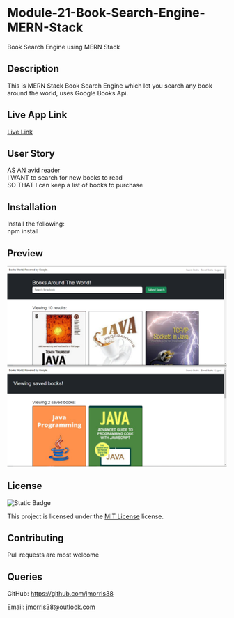 # Module-21-Book-Search-Engine-MERN-Stack
Book Search Engine using MERN Stack 

## Description
This is MERN Stack Book Search Engine which let you search any book around the world, uses Google Books Api. 

## Live App Link
[Live Link]()

## User Story
AS AN avid reader
<br>
I WANT to search for new books to read
<br>
SO THAT I can keep a list of books to purchase


## Installation

 Install the following:
 <br>
 npm install

 ## Preview
 <img src="./server/assets/images/1.PNG" width="720" heigth="480">

 <img src="./server/assets/images/2.PNG" width="720" heigth="480">


 ## License

 ![Static Badge](https://img.shields.io/badge/MIT-License-blue)

 This project is licensed under the [MIT License](https://choosealicense.com/licenses/mit/) license.

 ## Contributing

 Pull requests are most welcome

 ## Queries

 GitHub: https://github.com/jmorris38

 Email: jmorris38@outlook.com
